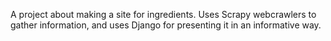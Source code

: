 A project about making a site for ingredients. 
Uses Scrapy webcrawlers to gather information,
and uses Django for presenting it in an informative way. 
